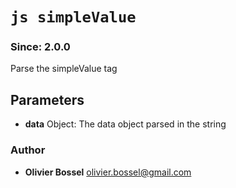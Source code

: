 


<!-- @namespace    sugar.js.docblock.tags -->

# ```js simpleValue ```
### Since: 2.0.0

Parse the simpleValue tag

## Parameters

- **data**  Object: The data object parsed in the string




### Author
- **Olivier Bossel** <a href="mailto:olivier.bossel@gmail.com">olivier.bossel@gmail.com</a> 



